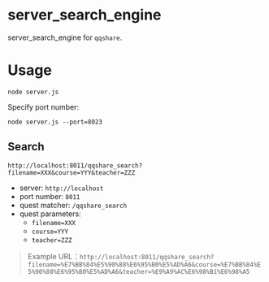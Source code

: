 # server_search_engine
 server_search_engine for `qqshare`.

# Usage

```
node server.js
```

Specify port number:

```
node server.js --port=8023
```

## Search

`http://localhost:8011/qqshare_search?filename=XXX&course=YYY&teacher=ZZZ`

- server: `http://localhost`
- port number: `8011`
- quest matcher: `/qqshare_search`
- quest parameters:
  - `filename=XXX`
  - `course=YYY`
  - `teacher=ZZZ`

> Example URL：`http://localhost:8011/qqshare_search?filename=%E7%BB%84%E5%90%88%E6%95%B0%E5%AD%A6&course=%E7%BB%84%E5%90%88%E6%95%B0%E5%AD%A6&teacher=%E9%A9%AC%E6%98%B1%E6%98%A5`